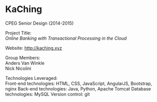 KaChing
====

CPEG Senior Design (2014-2015)

Project Title: <br>
  *Online Banking with Transactional Processing in the Cloud*

Website:
  http://kaching.xyz

Group Members: <br>
  Anders Van Winkle <br>
  Nick Nicolini

Technologies Leveraged: <br>
  Front-end technologies: HTML, CSS, JavaScript, AngularJS, Bootstrap, nginx
  Back-end technologies: Java, Python, Apache Tomcat
  Database technologies: MySQL
  Version control: git
